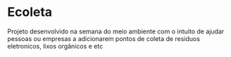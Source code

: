 # Ecoleta

Projeto desenvolvido na semana do meio ambiente 
com o intuito de ajudar pessoas ou empresas a
adicionarem pontos de coleta de residuos eletronicos,
lixos orgânicos e etc
